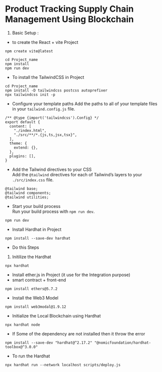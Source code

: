 # Product Tracking Supply Chain Management Using Blockchain

1. Basic Setup :

- to create the React + vite Project
```
npm create vite@latest
```

```
cd Project_name
npm install
npm run dev
```

- To install the TailwindCSS in Project

```
cd Project_name
npm install -D tailwindcss postcss autoprefixer
npx tailwindcss init -p
```

- Configure your template paths
Add the paths to all of your template files in your ``tailwind.config.js`` file.

```
/** @type {import('tailwindcss').Config} */
export default {
  content: [
    "./index.html",
    "./src/**/*.{js,ts,jsx,tsx}",
  ],
  theme: {
    extend: {},
  },
  plugins: [],
}
```

- Add the Tailwind directives to your CSS <br>
Add the `@tailwind` directives for each of Tailwind’s layers to your `./src/index.css` file.
```
@tailwind base;
@tailwind components;
@tailwind utilities;
```

- Start your build process <br>
Run your build process with `npm run dev`.
```
npm run dev
```

- Install Hardhat in Project
```
npm install --save-dev hardhat
```

- Do this Steps
1. Initilize the Hardhat
```
npx hardhat
```

- Install ether.js in Project (it use for the Integration purpose) 
- smart contract + front-end
```
npm install ethers@5.7.2
```

- Install the Web3 Model
```
npm install web3modal@1.9.12
```

- Initialize the Local Blockchain using Hardhat
```
npx hardhat node
```

- If Some of the dependency are not installed then it throw the error
```
npm install --save-dev "hardhat@^2.17.2" "@nomicfoundation/hardhat-toolbox@^3.0.0"
```

- To run the Hardhat
```
npx hardhat run --network localhost scripts/deploy.js
```











